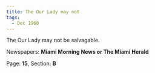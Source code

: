 ```yaml
---  
title: The Our Lady may not  
tags:  
  - Dec 1960  
---  
```

  
The Our Lady may not be salvagable.  
  
Newspapers: **Miami Morning News or The Miami Herald**  
  
Page: **15**, Section: **B** 
